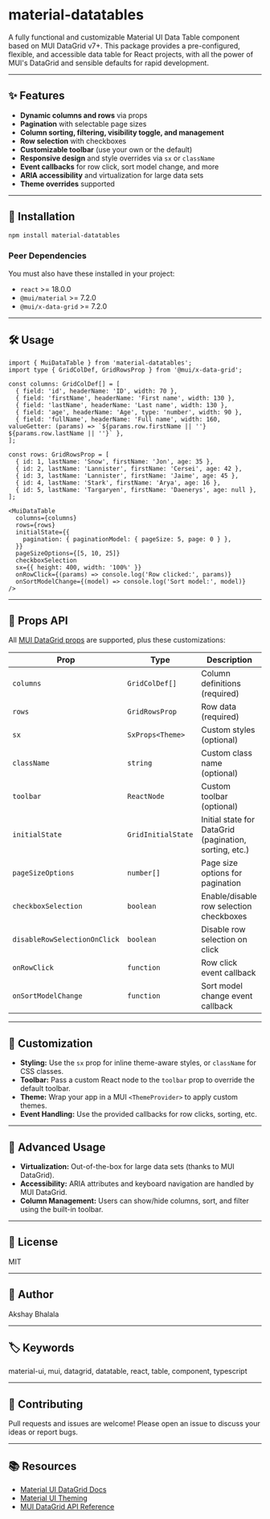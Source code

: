 # material-datatables

A fully functional and customizable Material UI Data Table component based on MUI DataGrid v7+. This package provides a pre-configured, flexible, and accessible data table for React projects, with all the power of MUI's DataGrid and sensible defaults for rapid development.

---

## ✨ Features
- **Dynamic columns and rows** via props
- **Pagination** with selectable page sizes
- **Column sorting, filtering, visibility toggle, and management**
- **Row selection** with checkboxes
- **Customizable toolbar** (use your own or the default)
- **Responsive design** and style overrides via `sx` or `className`
- **Event callbacks** for row click, sort model change, and more
- **ARIA accessibility** and virtualization for large data sets
- **Theme overrides** supported

---

## 🚀 Installation

```bash
npm install material-datatables
```

### Peer Dependencies
You must also have these installed in your project:
- `react` >= 18.0.0
- `@mui/material` >= 7.2.0
- `@mui/x-data-grid` >= 7.2.0

---

## 🛠️ Usage

```tsx
import { MuiDataTable } from 'material-datatables';
import type { GridColDef, GridRowsProp } from '@mui/x-data-grid';

const columns: GridColDef[] = [
  { field: 'id', headerName: 'ID', width: 70 },
  { field: 'firstName', headerName: 'First name', width: 130 },
  { field: 'lastName', headerName: 'Last name', width: 130 },
  { field: 'age', headerName: 'Age', type: 'number', width: 90 },
  { field: 'fullName', headerName: 'Full name', width: 160, valueGetter: (params) => `${params.row.firstName || ''} ${params.row.lastName || ''}` },
];

const rows: GridRowsProp = [
  { id: 1, lastName: 'Snow', firstName: 'Jon', age: 35 },
  { id: 2, lastName: 'Lannister', firstName: 'Cersei', age: 42 },
  { id: 3, lastName: 'Lannister', firstName: 'Jaime', age: 45 },
  { id: 4, lastName: 'Stark', firstName: 'Arya', age: 16 },
  { id: 5, lastName: 'Targaryen', firstName: 'Daenerys', age: null },
];

<MuiDataTable
  columns={columns}
  rows={rows}
  initialState={{
    pagination: { paginationModel: { pageSize: 5, page: 0 } },
  }}
  pageSizeOptions={[5, 10, 25]}
  checkboxSelection
  sx={{ height: 400, width: '100%' }}
  onRowClick={(params) => console.log('Row clicked:', params)}
  onSortModelChange={(model) => console.log('Sort model:', model)}
/>
```

---

## 📑 Props API

All [MUI DataGrid props](https://mui.com/x/api/data-grid/data-grid-props/) are supported, plus these customizations:

| Prop                        | Type                        | Description |
|-----------------------------|-----------------------------|-------------|
| `columns`                   | `GridColDef[]`              | Column definitions (required) |
| `rows`                      | `GridRowsProp`              | Row data (required) |
| `sx`                        | `SxProps<Theme>`            | Custom styles (optional) |
| `className`                 | `string`                    | Custom class name (optional) |
| `toolbar`                   | `ReactNode`                 | Custom toolbar (optional) |
| `initialState`              | `GridInitialState`          | Initial state for DataGrid (pagination, sorting, etc.) |
| `pageSizeOptions`           | `number[]`                  | Page size options for pagination |
| `checkboxSelection`         | `boolean`                   | Enable/disable row selection checkboxes |
| `disableRowSelectionOnClick`| `boolean`                   | Disable row selection on click |
| `onRowClick`                | `function`                  | Row click event callback |
| `onSortModelChange`         | `function`                  | Sort model change event callback |

---

## 🎨 Customization
- **Styling:** Use the `sx` prop for inline theme-aware styles, or `className` for CSS classes.
- **Toolbar:** Pass a custom React node to the `toolbar` prop to override the default toolbar.
- **Theme:** Wrap your app in a MUI `<ThemeProvider>` to apply custom themes.
- **Event Handling:** Use the provided callbacks for row clicks, sorting, etc.

---

## 🧩 Advanced Usage
- **Virtualization:** Out-of-the-box for large data sets (thanks to MUI DataGrid).
- **Accessibility:** ARIA attributes and keyboard navigation are handled by MUI DataGrid.
- **Column Management:** Users can show/hide columns, sort, and filter using the built-in toolbar.

---

## 📝 License
MIT

---

## 👤 Author
Akshay Bhalala

---

## 🏷️ Keywords
material-ui, mui, datagrid, datatable, react, table, component, typescript 

---


## 🤝 Contributing
Pull requests and issues are welcome! Please open an issue to discuss your ideas or report bugs.

---

## 📚 Resources
- [Material UI DataGrid Docs](https://mui.com/x/react-data-grid/)
- [Material UI Theming](https://mui.com/material-ui/customization/theming/)
- [MUI DataGrid API Reference](https://mui.com/x/api/data-grid/data-grid/) 

